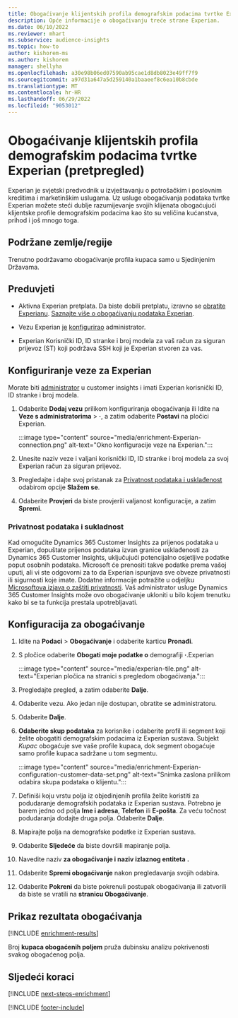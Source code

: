 ```yaml
---
title: Obogaćivanje klijentskih profila demografskim podacima tvrtke Experian (pretpregled)
description: Opće informacije o obogaćivanju treće strane Experian.
ms.date: 06/10/2022
ms.reviewer: mhart
ms.subservice: audience-insights
ms.topic: how-to
author: kishorem-ms
ms.author: kishorem
manager: shellyha
ms.openlocfilehash: a30e98b06ed07590ab95cae1d8db8023e49ff7f9
ms.sourcegitcommit: a97d31a647a5d259140a1baaeef8c6ea10b8cbde
ms.translationtype: MT
ms.contentlocale: hr-HR
ms.lasthandoff: 06/29/2022
ms.locfileid: "9053012"
---
```

# <a name="enrich-customer-profiles-with-demographics-from-experian-preview"></a>Obogaćivanje klijentskih profila demografskim podacima tvrtke Experian (pretpregled)

Experian je svjetski predvodnik u izvještavanju o potrošačkim i poslovnim kreditima i marketinškim uslugama. Uz usluge obogaćivanja podataka tvrtke Experian možete steći dublje razumijevanje svojih klijenata obogaćujući klijentske profile demografskim podacima kao što su veličina kućanstva, prihod i još mnogo toga.

## <a name="supported-countriesregions"></a>Podržane zemlje/regije

Trenutno podržavamo obogaćivanje profila kupaca samo u Sjedinjenim Državama.

## <a name="prerequisites"></a>Preduvjeti

- Aktivna Experian pretplata. Da biste dobili pretplatu, izravno se [obratite Experianu](https://www.experian.com/marketing-services/contact). [Saznajte više o obogaćivanju podataka Experian](https://www.experian.com/marketing-services/microsoft?cmpid=ems_web_mci_cdppage).

- Vezu Experian [je](connections.md) [konfigurirao](#configure-the-connection-for-experian) administrator.

- Experian Korisnički ID, ID stranke i broj modela za vaš račun za siguran prijevoz (ST) koji podržava SSH koji je Experian stvoren za vas.

## <a name="configure-the-connection-for-experian"></a>Konfiguriranje veze za Experian

Morate biti [administrator](permissions.md#admin) u customer insights i imati Experian korisnički ID, ID stranke i broj modela.

1. Odaberite **Dodaj vezu** prilikom konfiguriranja obogaćivanja ili Idite na **Veze s administratorima** > **·**, a zatim odaberite **Postavi** na pločici Experian.

   :::image type="content" source="media/enrichment-Experian-connection.png" alt-text="Okno konfiguracije veze na Experian.":::

1. Unesite naziv veze i valjani korisnički ID, ID stranke i broj modela za svoj Experian račun za siguran prijevoz.

1. Pregledajte i dajte svoj pristanak za [Privatnost podataka i usklađenost](#data-privacy-and-compliance) odabirom opcije **Slažem se**.

1. Odaberite **Provjeri** da biste provjerili valjanost konfiguracije, a zatim **Spremi**.

### <a name="data-privacy-and-compliance"></a>Privatnost podataka i sukladnost

Kad omogućite Dynamics 365 Customer Insights za prijenos podataka u Experian, dopuštate prijenos podataka izvan granice usklađenosti za Dynamics 365 Customer Insights, uključujući potencijalno osjetljive podatke poput osobnih podataka. Microsoft će prenositi takve podatke prema vašoj uputi, ali vi ste odgovorni za to da Experian ispunjava sve obveze privatnosti ili sigurnosti koje imate. Dodatne informacije potražite u odjeljku [Microsoftova izjava o zaštiti privatnosti](https://go.microsoft.com/fwlink/?linkid=396732). Vaš administrator usluge Dynamics 365 Customer Insights može ovo obogaćivanje ukloniti u bilo kojem trenutku kako bi se ta funkcija prestala upotrebljavati.

## <a name="configure-the-enrichment"></a>Konfiguracija za obogaćivanje

1. Idite na **Podaci** > **Obogaćivanje** i odaberite karticu **Pronađi**.

1. S pločice odaberite **Obogati moje podatke o** demografiji **·**.Experian

   :::image type="content" source="media/experian-tile.png" alt-text="Experian pločica na stranici s pregledom obogaćivanja.":::

1. Pregledajte pregled, a zatim odaberite **Dalje**.

1. Odaberite vezu. Ako jedan nije dostupan, obratite se administratoru.

1. Odaberite **Dalje**.

1. **Odaberite skup podataka** za korisnike i odaberite profil ili segment koji želite obogatiti demografskim podacima iz Experian sustava. Subjekt *Kupac* obogaćuje sve vaše profile kupaca, dok segment obogaćuje samo profile kupaca sadržane u tom segmentu.

    :::image type="content" source="media/enrichment-Experian-configuration-customer-data-set.png" alt-text="Snimka zaslona prilikom odabira skupa podataka o klijentu.":::

1. Definiši koju vrstu polja iz objedinjenih profila želite koristiti za podudaranje demografskih podataka iz Experian sustava. Potrebno je barem jedno od polja **Ime i adresa**, **Telefon** ili **E-pošta**. Za veću točnost podudaranja dodajte druga polja. Odaberite **Dalje**.

1. Mapirajte polja na demografske podatke iz Experian sustava.

1. Odaberite **Sljedeće** da biste dovršili mapiranje polja.

1. Navedite naziv **za obogaćivanje i naziv izlaznog entiteta** **.**

1. Odaberite **Spremi obogaćivanje** nakon pregledavanja svojih odabira.

1. Odaberite **Pokreni** da biste pokrenuli postupak obogaćivanja ili zatvorili da biste se vratili na **stranicu Obogaćivanje**.

## <a name="view-enrichment-results"></a>Prikaz rezultata obogaćivanja

[!INCLUDE [enrichment-results](includes/enrichment-results.md)]

Broj **kupaca obogaćenih poljem** pruža dubinsku analizu pokrivenosti svakog obogaćenog polja.

## <a name="next-steps"></a>Sljedeći koraci

[!INCLUDE [next-steps-enrichment](includes/next-steps-enrichment.md)]

[!INCLUDE [footer-include](includes/footer-banner.md)]
